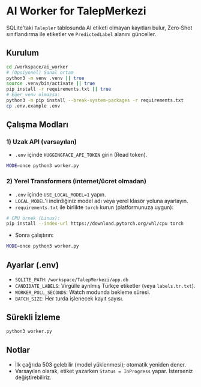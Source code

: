 # AI Worker for TalepMerkezi

SQLite'taki `Talepler` tablosunda AI etiketi olmayan kayıtları bulur, Zero‑Shot sınıflandırma ile etiketler ve `PredictedLabel` alanını günceller.

## Kurulum

```bash
cd /workspace/ai_worker
# (Opsiyonel) Sanal ortam
python3 -m venv .venv || true
source .venv/bin/activate || true
pip install -r requirements.txt || true
# Eğer venv olmazsa:
python3 -m pip install --break-system-packages -r requirements.txt
cp .env.example .env
```

## Çalışma Modları

### 1) Uzak API (varsayılan)
- `.env` içinde `HUGGINGFACE_API_TOKEN` girin (Read token).
```bash
MODE=once python3 worker.py
```

### 2) Yerel Transformers (internet/ücret olmadan)
- `.env` içinde `USE_LOCAL_MODEL=1` yapın.
- `LOCAL_MODEL`'i indirdiğiniz model adı veya yerel klasör yoluna ayarlayın.
- `requirements.txt` ile birlikte `torch` kurun (platformunuza uygun):
```bash
# CPU örnek (Linux):
pip install --index-url https://download.pytorch.org/whl/cpu torch
```
- Sonra çalıştırın:
```bash
MODE=once python3 worker.py
```

## Ayarlar (.env)
- `SQLITE_PATH`: `/workspace/TalepMerkezi/app.db`
- `CANDIDATE_LABELS`: Virgülle ayrılmış Türkçe etiketler (veya `labels.tr.txt`).
- `WORKER_POLL_SECONDS`: Watch modunda bekleme süresi.
- `BATCH_SIZE`: Her turda işlenecek kayıt sayısı.

## Sürekli İzleme
```bash
python3 worker.py
```

## Notlar
- İlk çağrıda 503 gelebilir (model yüklenmesi); otomatik yeniden dener.
- Varsayılan olarak, etiket yazarken `Status = InProgress` yapar. İsterseniz değiştirebiliriz.
